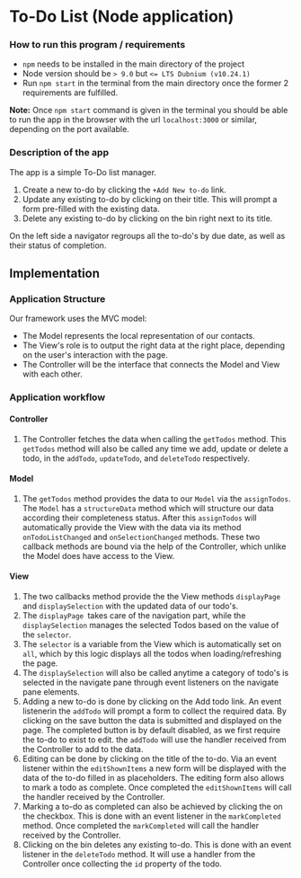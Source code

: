 # To-Do List (Node application)

### How to run this program / requirements

* `npm` needs to be installed in the main directory of the project
* Node version should be `> 9.0`  but `<= LTS Dubnium (v10.24.1)`
* Run `npm start` in the terminal from the main directory once the former 2 requirements are fulfilled.

**Note:** Once `npm start` command is given in the terminal you should be able to run the app in the browser with the url `localhost:3000` or similar, depending on the port available. 



### Description of the app

The app is a simple To-Do list manager. 

1. Create a new to-do by clicking the `+Add New to-do` link.
2. Update any existing to-do by clicking on their title. This will prompt a form pre-filled with the existing data.
3. Delete any existing to-do by clicking on the bin right next to its title.

On the left side a navigator regroups all the to-do's by due date, as well as their status of completion. 



## Implementation

### Application Structure

Our framework uses the MVC model:

* The Model represents the local representation of our contacts.
* The View's role is to output the right data at the right place, depending on the user's interaction with the page.
* The Controller will be the interface that connects the Model and View with each other. 

### Application workflow

#### Controller

1. The Controller fetches the data when calling the `getTodos` method. This `getTodos` method will also be called any time we add, update or delete a todo, in the `addTodo`, `updateTodo`, and `deleteTodo` respectively. 

#### Model

1. The `getTodos` method provides the data to our `Model` via the `assignTodos`. The `Model` has a `structureData` method which will structure our data according their completeness status. After this `assignTodos` will  automatically provide the View with the data via its method `onTodoListChanged` and `onSelectionChanged` methods. These two callback methods are bound via the help of the Controller, which unlike the Model does have access to the View. 

#### View

1. The two callbacks method provide the the View methods `displayPage` and `displaySelection` with the updated data of our todo's. 
2. The `displayPage `takes care of the navigation part, while the `displaySelection` manages the selected Todos based on the value of the `selector`.
3. The `selector` is a variable from the View which is automatically set on `all`, which by this logic displays all the todos when loading/refreshing the page.
4. The `displaySelection` will also be called anytime a category of todo's is selected in the navigate pane through event listeners on the navigate pane elements.
5. Adding a new to-do is done by clicking on the Add todo link. An event listenerin the `addTodo`  will prompt a form to collect the required data. By clicking on the save button the data is submitted and displayed on the page. The completed button is by default disabled, as we first require the to-do to exist to edit. the `addTodo` will use the handler received from the Controller to add to the data. 
6. Editing can be done by clicking on the title of the to-do. Via an event listener within the `editShownItems` a new form will be displayed with the data of the to-do filled in as placeholders. The editing form also allows to mark a todo as complete. Once completed the `editShownItems` will call the handler received by the Controller. 
7. Marking a to-do as completed can also be achieved by clicking the on the checkbox. This is done with an event listener in the `markCompleted` method. Once completed the `markCompleted` will call the handler received by the Controller. 
8. Clicking on the bin deletes any existing to-do. This is done with an event listener in the `deleteTodo` method. It will use a handler from the Controller once collecting the `id` property of the todo. 



##### 



